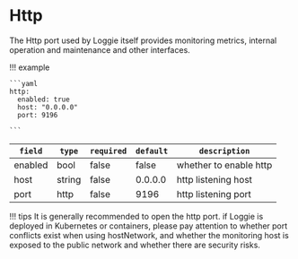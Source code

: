
# Http

The Http port used by Loggie itself provides monitoring metrics, internal operation and maintenance and other interfaces.

!!! example

    ```yaml
    http:
      enabled: true
      host: "0.0.0.0"
      port: 9196

    ```

|    `field`   |    `type`    |  `required`  |  `default`  |  `description`  |
| ---------- | ----------- | ----------- | --------- | -------- |
| enabled | bool  |    false    |   false   | whether to enable http |
| host | string  |    false    |   0.0.0.0   | http listening host |
| port | http  |    false    |   9196   | http listening port |


!!! tips
    It is generally recommended to open the http port. if Loggie is deployed in Kubernetes or containers, please pay attention to whether port conflicts exist when using hostNetwork, and whether the monitoring host is exposed to the public network and whether there are security risks.